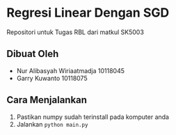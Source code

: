 # Regresi Linear Dengan SGD
Repositori untuk Tugas RBL dari matkul SK5003

## Dibuat Oleh
* Nur Alibasyah Wiriaatmadja 10118045
* Garry Kuwanto 10118075

## Cara Menjalankan
1. Pastikan numpy sudah terinstall pada komputer anda
2. Jalankan `python main.py`